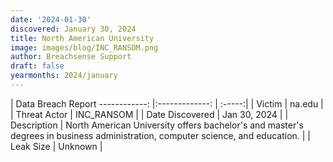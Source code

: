 ```yaml
---
date: '2024-01-30'
discovered: January 30, 2024
title: North American University
image: images/blog/INC_RANSOM.png
author: Breachsense Support
draft: false
yearmonths: 2024/january
---
```



| Data Breach Report
------------:     |:-------------:    | :-----:|
| Victim      | na.edu      | 
| Threat Actor      | INC_RANSOM      | 
| Date Discovered      | Jan 30, 2024      | 
| Description      | North American University offers bachelor's and master's degrees in business administration, computer science, and education.      | 
| Leak Size      | Unknown      | 

